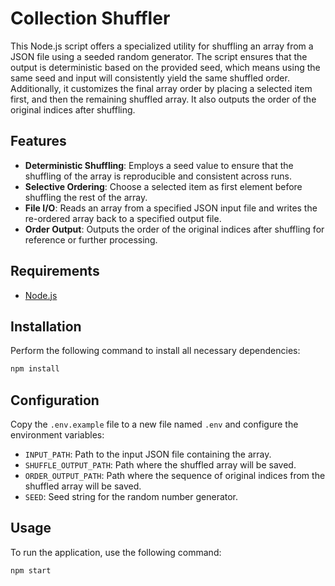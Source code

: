 # Collection Shuffler

This Node.js script offers a specialized utility for shuffling an array from a JSON file using a seeded random generator. The script ensures that the output is deterministic based on the provided seed, which means using the same seed and input will consistently yield the same shuffled order. Additionally, it customizes the final array order by placing a selected item first, and then the remaining shuffled array. It also outputs the order of the original indices after shuffling.

## Features

- **Deterministic Shuffling**: Employs a seed value to ensure that the shuffling of the array is reproducible and consistent across runs.
- **Selective Ordering**: Choose a selected item as first element before shuffling the rest of the array.
- **File I/O**: Reads an array from a specified JSON input file and writes the re-ordered array back to a specified output file.
- **Order Output**: Outputs the order of the original indices after shuffling for reference or further processing.

## Requirements

- [Node.js](https://nodejs.org/en/download/)

## Installation

Perform the following command to install all necessary dependencies:

```bash
npm install
```

## Configuration

Copy the `.env.example` file to a new file named `.env` and configure the environment variables:

- `INPUT_PATH`: Path to the input JSON file containing the array.
- `SHUFFLE_OUTPUT_PATH`: Path where the shuffled array will be saved.
- `ORDER_OUTPUT_PATH`: Path where the sequence of original indices from the shuffled array will be saved.
- `SEED`: Seed string for the random number generator.

## Usage

To run the application, use the following command:

```bash
npm start
```
